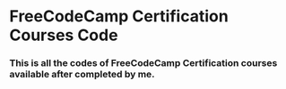 # FreeCodeCamp Certification Courses Code
### This is all the codes of FreeCodeCamp Certification courses available after completed by me. 